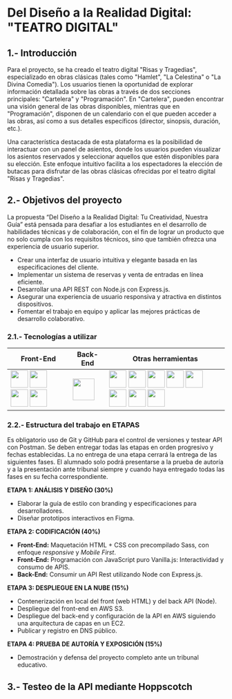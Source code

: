 # Del Diseño a la Realidad Digital: "TEATRO DIGITAL"
## 1.- Introducción
Para el proyecto, se ha creado el teatro digital "Risas y Tragedias", especializado en obras clásicas (tales como "Hamlet", "La Celestina" o "La Divina Comedia"). Los usuarios tienen la oportunidad de explorar información detallada sobre las obras a través de dos secciones principales: "Cartelera" y "Programación". En "Cartelera", pueden encontrar una visión general de las obras disponibles, mientras que en "Programación", disponen de un calendario con el que pueden acceder a las obras, así como a sus detalles específicos (director, sinopsis, duración, etc.).

Una característica destacada de esta plataforma es la posibilidad de interactuar con un panel de asientos, donde los usuarios pueden visualizar los asientos reservados y seleccionar aquellos que estén disponibles para su elección. Este enfoque intuitivo facilita a los espectadores la elección de butacas para disfrutar de las obras clásicas ofrecidas por el teatro digital "Risas y Tragedias".


## 2.- Objetivos del proyecto
La propuesta “Del Diseño a la Realidad Digital: Tu Creatividad, Nuestra Guía” está
pensada para desafiar a los estudiantes en el desarrollo de habilidades técnicas y de
colaboración, con el fin de lograr un producto que no solo cumpla con los requisitos
técnicos, sino que también ofrezca una experiencia de usuario superior.
- Crear una interfaz de usuario intuitiva y elegante basada en las especificaciones
del cliente.
- Implementar un sistema de reservas y venta de entradas en línea eficiente.
- Desarrollar una API REST con Node.js con Express.js.
- Asegurar una experiencia de usuario responsiva y atractiva en distintos
dispositivos.
- Fomentar el trabajo en equipo y aplicar las mejores prácticas de desarrollo
colaborativo.

### 2.1.- Tecnologías a utilizar
| Front-End  | Back-End | Otras herramientas 
| ------------- | ------------- | ------------- |
| <img src="https://cdn-icons-png.flaticon.com/512/5968/5968267.png" height="40px"> <img src="https://cdn-icons-png.flaticon.com/512/5968/5968242.png" height="40px"> <img src="https://upload.wikimedia.org/wikipedia/commons/thumb/9/96/Sass_Logo_Color.svg/800px-Sass_Logo_Color.svg.png" height="40px"> <img src="https://cdn.icon-icons.com/icons2/2415/PNG/512/javascript_original_logo_icon_146455.png" height="40px"> | <img src="https://www.bairesdev.com/wp-content/uploads/2021/07/Expressjs.svg" height="50px"> | <img src="https://upload.wikimedia.org/wikipedia/commons/3/33/Figma-logo.svg" height="40px"> <img src="https://gitforwindows.org/img/gwindows_logo.png" height="40px"> <img src="https://cdn-icons-png.flaticon.com/512/25/25231.png" height="40px"> <img src="https://static-00.iconduck.com/assets.00/sourcetree-icon-1626x2048-87bhm33f.png" height="40px"> <img src="https://help.apiary.io/images/swagger-logo.png" height="40px">  <img src="https://avatars.githubusercontent.com/u/56705483" height="40px"> <img src="https://upload.wikimedia.org/wikipedia/commons/9/9c/Bing_Fluent_Logo.svg" height="40px">  <img src="https://upload.wikimedia.org/wikipedia/commons/thumb/e/e6/Midjourney_Emblem.png/800px-Midjourney_Emblem.png" height="40px">

### 2.2.- Estructura del trabajo en ETAPAS
Es obligatorio uso de Git y GitHub para el control de versiones y testear API con Postman.
Se deben entregar todas las etapas en orden progresivo y fechas establecidas. La no entrega
de una etapa cerrará la entrega de las siguientes fases.
El alumnado solo podrá presentarse a la prueba de autoría y a la presentación ante tribunal
siempre y cuando haya entregado todas las fases en su fecha correspondiente.

**ETAPA 1: ANÁLISIS Y DISEÑO (30%)**
- Elaborar la guía de estilo con branding y especificaciones para desarrolladores.
- Diseñar prototipos interactivos en Figma.

**ETAPA 2: CODIFICACIÓN (40%)**
- **Front-End:** Maquetación HTML + CSS con precompilado Sass, con enfoque _responsive_ y
_Mobile First_.
- **Front-End:** Programación con JavaScript puro Vanilla.js: Interactividad y consumo de APIS.
- **Back-End:** Consumir un API Rest utilizando Node con Express.js.

**ETAPA 3: DESPLIEGUE EN LA NUBE (15%)**
- Contenerización en local del front (web HTML) y del back API (Node).
- Despliegue del front-end en AWS S3.
- Despliegue del back-end y configuración de la API en AWS siguiendo una
arquitectura de capas en un EC2.
- Publicar y registro en DNS público.

**ETAPA 4: PRUEBA DE AUTORÍA Y EXPOSICIÓN (15%)**
- Demostración y defensa del proyecto completo ante un tribunal educativo.

## 3.- Testeo de la API mediante Hoppscotch 
